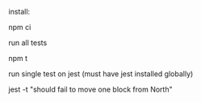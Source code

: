 install:

npm ci

run all tests

npm t

run single test on jest (must have jest installed globally)

jest -t "should fail to move one block from North"


